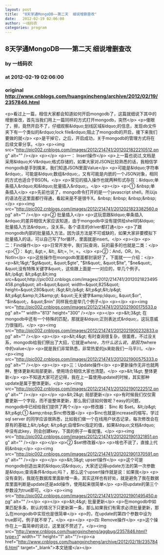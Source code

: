 ```yaml
---
layout: post
title:  "8天学通MongoDB——第二天  细说增删查改"
date:   2012-02-19 02:06:00
author: 一线码农
categories: program
---
```


## 8天学通MongoDB——第二天  细说增删查改
### by 一线码农
### at 2012-02-19 02:06:00
### original <http://www.cnblogs.com/huangxincheng/archive/2012/02/19/2357846.html>

&lt;p&gt;看过上一篇，相信大家都会知道如何开启mongodb了，这篇就细说下其中的增删查改，首先当我们用上一篇同样的方式打开mongodb，突然&lt;/p&gt;
&lt;p&gt;傻眼了，擦，竟然开启不了，仔细观察&amp;ldquo;划线区域&amp;ldquo;的信息，发现db文件夹下有一个类似的&amp;rdquo;lock file&amp;rdquo;阻止了mongodb的开启，接下来我们要做的就&lt;/p&gt;
&lt;p&gt;是干掉它，之后，开启成功，关于mongodb的管理方式将在后续文章分享。&lt;/p&gt;
&lt;p&gt;&lt;img src=&quot;http://pic002.cnblogs.com/images/2012/214741/2012021822210512.png&quot; alt=&quot;&quot; /&gt;&lt;/p&gt;
&lt;p&gt;&lt;/p&gt;
&lt;p&gt;一： Insert操作&lt;/p&gt;
&lt;p&gt;上一篇也说过,文档是采用&amp;ldquo;K-V&amp;rdquo;格式存储的，如果大家对JSON比较熟悉的话，我相信学mongodb是手到擒来，我们知道JSON里面Value&lt;/p&gt;
&lt;p&gt;可能是&amp;ldquo;字符串&amp;rdquo;，可能是&amp;ldquo;数组&amp;rdquo;，又有可能是内嵌的一个JSON对象，相同的方式也适合于BSON。&lt;/p&gt;
&lt;p&gt;常见的插入操作也就两种形式存在：&amp;ldquo;单条插入&amp;rdquo;和&amp;ldquo;批量插入&amp;rdquo;。&lt;/p&gt;
&lt;p&gt;&lt;/p&gt;
&lt;p&gt;① &amp;nbsp;单条插入&lt;/p&gt;
&lt;p&gt;先前也说了，mongo命令打开的是一个javascript shell。所以js的语法在这里面都行得通，看起来是不是很牛X。&amp;nbsp; &amp;nbsp; &amp;nbsp;&amp;nbsp;&lt;/p&gt;
&lt;p&gt;&lt;img src=&quot;http://pic002.cnblogs.com/images/2012/214741/2012021823382560.png&quot; alt=&quot;&quot; /&gt;&lt;/p&gt;
&lt;p&gt;② 批量插入&lt;/p&gt;
&lt;p&gt;这玩意跟&amp;ldquo;单条插入&amp;rdquo;的差异相信大家应该知道，由于mongodb中没有提供给shell的&amp;ldquo;批量插入方法&amp;rdquo;，没关系，各个语言的driver都打通&lt;/p&gt;
&lt;p&gt;了跟mongodb内部的批量插入方法，因为该方法是不可或缺的，如果大家非要模拟下批量插入的话，可以自己写了for循环，里面就是insert。&lt;/p&gt;
&lt;p&gt;&lt;/p&gt;
&lt;p&gt;二：Find操作&lt;/p&gt;
&lt;p&gt;日常开发中，我们玩查询，玩的最多的也就是二类：&lt;/p&gt;
&lt;p&gt;①： &amp;gt;, &amp;gt;=, &amp;lt;, &amp;lt;=, !=, =。&lt;/p&gt;
&lt;p&gt;②：And，OR，In，NotIn&lt;/p&gt;
&lt;p&gt;这些操作在mongodb里面都封装好了，下面就一一介绍：&lt;/p&gt;
&lt;p&gt;&amp;lt;1&amp;gt;&quot;$gt&quot;, &quot;$gte&quot;, &quot;$lt&quot;, &quot;$lte&quot;, &quot;$ne&quot;, &quot;没有特殊关键字&quot;，这些跟上面是一一对应的，举几个例子。&lt;/p&gt;
&lt;p&gt;&lt;img src=&quot;http://pic002.cnblogs.com/images/2012/214741/2012021823495458.png&quot; alt=&quot;&quot; width=&quot;825&quot; height=&quot;280&quot; /&gt;&lt;/p&gt;
&lt;p&gt;&lt;/p&gt;
&lt;p&gt;&amp;lt;2&amp;gt; &quot;无关键字&amp;ldquo;, &quot;$or&quot;, &quot;$in&quot;，&quot;$nin&quot; 同样我也是举几个例子&lt;/p&gt;
&lt;p&gt;&lt;/p&gt;
&lt;p&gt;&lt;img src=&quot;http://pic002.cnblogs.com/images/2012/214741/2012021900175533.png&quot; alt=&quot;&quot; width=&quot;813&quot; height=&quot;300&quot; /&gt;&lt;/p&gt;
&lt;p&gt;&lt;/p&gt;
&lt;p&gt;&amp;lt;3&amp;gt; 在mongodb中还有一个特殊的匹配，那就是&amp;ldquo;正则表达式&amp;rdquo;，这玩意威力很强的。&lt;/p&gt;
&lt;p&gt;&lt;img src=&quot;http://pic002.cnblogs.com/images/2012/214741/2012021900232833.png&quot; alt=&quot;&quot; /&gt;&lt;/p&gt;
&lt;p&gt;&lt;/p&gt;
&lt;p&gt;&amp;lt;4&amp;gt; 有时查询很复杂，很蛋疼，不过没关系，mongodb给我们祭出了大招，它就是$where，为什么这么说，是因为$where中的value&lt;/p&gt;
&lt;p&gt;就是我们非常熟悉，非常热爱的js来助我们一马平川。&lt;/p&gt;
&lt;p&gt;&lt;img src=&quot;http://pic002.cnblogs.com/images/2012/214741/2012021900575333.png&quot; alt=&quot;&quot; /&gt;&lt;/p&gt;
&lt;p&gt;&lt;/p&gt;
&lt;p&gt;三：Update操作&lt;/p&gt;
&lt;p&gt;更新操作无非也就两种，整体更新和局部更新，使用场合相信大家也清楚。&lt;/p&gt;
&lt;p&gt;&amp;lt;1&amp;gt; 整体更新&lt;/p&gt;
&lt;p&gt;不知道大家可还记得，我在上一篇使用update的时候，其实那种update是属于整体更新。&lt;/p&gt;
&lt;p&gt;&lt;img src=&quot;http://pic002.cnblogs.com/images/2012/214741/2012021901222512.png&quot; alt=&quot;&quot; /&gt;&lt;/p&gt;
&lt;p&gt;&lt;/p&gt;
&lt;p&gt;&amp;lt;2&amp;gt; 局部更新&lt;/p&gt;
&lt;p&gt;有时候我们仅仅需要更新一个字段，而不是整体更新，那么我们该如何做呢？easy的问题，mongodb中已经给我们提供了两个&lt;/p&gt;
&lt;p&gt;修改器： $inc 和 $set。&lt;/p&gt;
&lt;p&gt;① &amp;nbsp;$inc修改器&lt;/p&gt;
&lt;p&gt;$inc也就是increase的缩写，学过sql server 的同学应该很熟悉，比如我们做一个在线用户状态记录，每次修改会在原有的基础上&lt;/p&gt;
&lt;p&gt;自增$inc指定的值，如果&amp;ldquo;文档&amp;rdquo;中没有此key，则会创建key，下面的例子一看就懂。&lt;/p&gt;
&lt;p&gt;&lt;img src=&quot;http://pic002.cnblogs.com/images/2012/214741/2012021901321851.png&quot; alt=&quot;&quot; /&gt;&lt;/p&gt;
&lt;p&gt;&lt;/p&gt;
&lt;p&gt;② $set修改器&lt;/p&gt;
&lt;p&gt;啥也不说了，直接上代码&amp;nbsp;&lt;/p&gt;
&lt;p&gt;&lt;img src=&quot;http://pic002.cnblogs.com/images/2012/214741/2012021901370591.png&quot; alt=&quot;&quot; /&gt;&lt;/p&gt;
&lt;p&gt;&lt;/p&gt;
&lt;p&gt;&amp;lt;3&amp;gt; upsert操作&lt;/p&gt;
&lt;p&gt;这个可是mongodb创造出来的&amp;ldquo;词&amp;rdquo;，大家还记得update方法的第一次参数是&amp;ldquo;查询条件&amp;rdquo;吗？，那么这个upsert操作就是说：如果我&lt;/p&gt;
&lt;p&gt;没有查到，我就在数据库里面新增一条，其实这样也有好处，就是避免了我在数据库里面判断是update还是add操作，使用起来很简单&lt;/p&gt;
&lt;p&gt;将update的第三个参数设为true即可。&lt;/p&gt;
&lt;p&gt;&lt;img src=&quot;http://pic002.cnblogs.com/images/2012/214741/2012021901495450.png&quot; alt=&quot;&quot; /&gt;&lt;/p&gt;
&lt;p&gt;&lt;/p&gt;
&lt;p&gt;&amp;lt;4&amp;gt; 批量更新&lt;/p&gt;
&lt;p&gt;在mongodb中如果匹配多条，默认的情况下只更新第一条，那么如果我们有需求必须批量更新，那么在mongodb中实现也是很简单&lt;/p&gt;
&lt;p&gt;的，在update的第四个参数中设为true即可。例子就不举了。&lt;/p&gt;
&lt;p&gt;&lt;/p&gt;
&lt;p&gt;四: Remove操作&lt;/p&gt;
&lt;p&gt;这个操作在上一篇简单的说过，这里就不赘述了。&lt;/p&gt;&lt;img src=&quot;http://www.cnblogs.com/huangxincheng/aggbug/2357846.html?type=1&quot; width=&quot;1&quot; height=&quot;1&quot; alt=&quot;&quot;/&gt;&lt;p&gt;&lt;a href=&quot;http://www.cnblogs.com/huangxincheng/archive/2012/02/19/2357846.html&quot; target=&quot;_blank&quot;&gt;本文链接&lt;/a&gt;&lt;/p&gt;